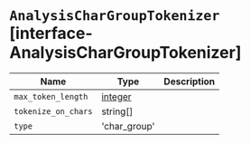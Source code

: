# `AnalysisCharGroupTokenizer` [interface-AnalysisCharGroupTokenizer]

| Name | Type | Description |
| - | - | - |
| `max_token_length` | [integer](./integer.md) | &nbsp; |
| `tokenize_on_chars` | string[] | &nbsp; |
| `type` | 'char_group' | &nbsp; |
